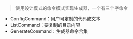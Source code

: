 > 使用设计模式的命令模式实现生成器，一个有三个字命令

- ConfigCommand：用户可定制的代码或文本
- ListCommand：要复制的目录内容
- GenerateCommand：生成器命令合集